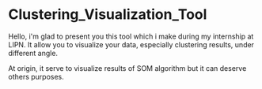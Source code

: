 Clustering_Visualization_Tool
=============================



Hello, i'm glad to present you this tool which i make during my internship at LIPN. It allow you to visualize your data, especially clustering results, under different angle.

At origin, it serve to visualize results of SOM algorithm but it can deserve others purposes.
